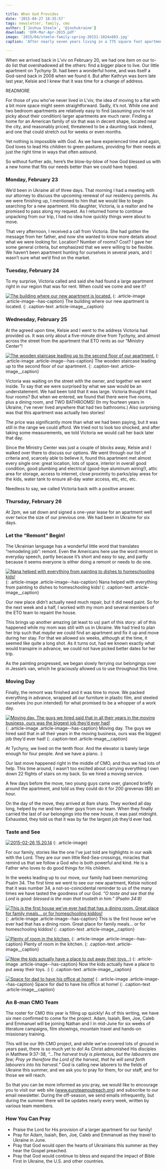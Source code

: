 ```yaml
---

title: When God Provides
date: '2015-04-27 18:35:57'
tags: newsletter, family, cmo
author: ['Joshua Steele', '@joshukraine']
download: 'OFR-Mar-Apr-2015.pdf'
image: '2015/04/steele-family-spring-20151-1024x683.jpg'
caption: 'After nearly seven years living in a 775 square foot apartment, God has graciously provided the Steeles with more living space! We’d like to share with you the story of how God recently led our growing family to a new home in L’viv.'

---
```


When we arrived back in L’viv on February 20, we had one item on our to-do list that overshadowed all the others: find a bigger place to live. Our little apartment on Tychyny St. had been a wonderful home, and was itself a God-send back in 2008 when we found it. But after Kathryn was born late last year, Kelsie and I knew that it was time for a change of address.

READMORE

For those of you who’ve never lived in L’viv, the idea of moving to a flat with a bit more space might seem straightforward. Sadly, it’s not. While one and two bedroom apartments are relatively easy to find (assuming you’re not picky about their condition) larger apartments are much rarer. Finding a home for an American family of six that was in decent shape, located near the city, and reasonably priced, threatened to be a daunting task indeed, and one that could stretch out for weeks or even months.

Yet nothing is impossible with God. As we have experienced time and again, God loves to lead His children to green pastures, providing for their needs at just the right time in ways that often astound.

So without further ado, here’s the blow-by-blow of how God blessed us with a new home that fits our needs better than we could have hoped.

### Monday, February 23

We’d been in Ukraine all of three days. That morning I had a meeting with our attorney to discuss the upcoming renewal of our residency permits. As we were finishing up, I mentioned to him that we would like to begin searching for a new apartment. His daughter, Victoria, is a realtor and he promised to pass along my request. As I returned home to continue unpacking from our trip, I had no idea how quickly things were about to move.

That very afternoon, I received a call from Victoria. She had gotten the message from her father, and now she wanted to know more details about what we were looking for. Location? Number of rooms? Cost? I gave her some general criteria, but emphasized that we were willing to be flexible. We haven’t been apartment hunting for ourselves in several years, and I wasn’t sure what we’d find on the market.

### Tuesday, February 24

To my surprise, Victoria called and said she had found a large apartment right in our region that was for rent. When could we come and see it?

<a href="https://s3.amazonaws.com/content.ofreport.com/2015/04/2015-02-26-15.22.22.jpg"><img class="size-medium wp-image-1974" src="https://s3.amazonaws.com/content.ofreport.com/2015/04/2015-02-26-15.22.22-450x338.jpg" alt="The building where our new apartment is located." /></a>
{: .article-image .article-image--has-caption}
The building where our new apartment is located.
{: .caption-text .article-image__caption}

### Wednesday, February 25

At the agreed upon time, Kelsie and I went to the address Victoria had provided us. It was only about a five-minute drive from Tychyny, and almost across the street from the apartment that ETO rents as our “Ministry Center”!

<a href="https://s3.amazonaws.com/content.ofreport.com/2015/04/stairs.jpg"><img class="wp-image-1986" src="https://s3.amazonaws.com/content.ofreport.com/2015/04/stairs-300x450.jpg" alt="The wooden staircase leading up to the second floor of our apartment." /></a>
{: .article-image .article-image--has-caption}
The wooden staircase leading up to the second floor of our apartment.
{: .caption-text .article-image__caption}

Victoria was waiting on the street with the owner, and together we went inside. To say that we were surprised by what we saw would be an understatement. We had been told that it was large. Victoria thought it had four rooms? But when we entered, we found that there were five rooms, plus a dining room, and TWO BATHROOMS! (In my fourteen years in Ukraine, I’ve never lived anywhere that had two bathrooms.) Also surprising was that this apartment was actually two stories!

The price was significantly more than what we had been paying, but it was still in the range we could afford. We tried not to look too shocked, and after taking some measurements, we told Victoria we would call her back later that day.

Since the Ministry Center was just a couple of blocks away, Kelsie and I walked over there to discuss our options. We went through our list of criteria and, scarcely able to believe it, found this apartment met almost every single one: great location, lots of space, interior in overall good condition, good plumbing and electrical (good-bye aluminum wiring!), attic area for storage, access to internet, close proximity to parks/play areas for the kids, water tank to ensure all-day water access, etc, etc, etc.

Needless to say, we called Victoria back with a positive answer.

### Thursday, February 26

At 2pm, we sat down and signed a one-year lease for an apartment well over twice the size of our previous one. We had been in Ukraine for six days.

### Let the “Remont” Begin!

The Ukrainian language has a wonderful little word that translates “remodeling job”: remont. Even the Americans here use the word remont in everyday speech, partly because it’s short and easy to say, and partly because it seems everyone is either doing a remont or needs to do one.

<a href="https://s3.amazonaws.com/content.ofreport.com/2015/04/IMG_3200-e1430147920288.jpg"><img class="wp-image-1977" src="https://s3.amazonaws.com/content.ofreport.com/2015/04/IMG_3200-e1430147920288-338x450.jpg" alt="Nana helped with everything from painting to dishes to homeschooling kids!" /></a>
{: .article-image .article-image--has-caption}
Nana helped with everything from painting to dishes to homeschooling kids!
{: .caption-text .article-image__caption}

Our new place didn’t actually need much repair, but it did need paint. So for the next week and a half, I worked with my mom and several members of the ETO team to repaint the house.

This brings up another amazing (at least to us) part of this story: all of this happened while my mom was still with us in Ukraine. We had tried to plan her trip such that *maybe* we could find an apartment and fix it up and move during her stay. For that we allowed six weeks, although at the time, it seemed like quite a long shot. As it turns out, had we known exactly what would transpire in advance, we could not have picked better dates for her trip.

As the painting progressed, we began slowly ferrying our belongings over in Jessie’s van, which he graciously allowed us to use throughout this time.

### Moving Day

Finally, the remont was finished and it was time to move. We packed everything in advance, wrapped all our furniture in plastic film, and steeled ourselves (no pun intended) for what promised to be a whopper of a work day.

<a href="https://s3.amazonaws.com/content.ofreport.com/2015/04/2015-03-18-17.59.16.jpg"><img class="size-medium wp-image-1975" src="https://s3.amazonaws.com/content.ofreport.com/2015/04/2015-03-18-17.59.16-450x274.jpg" alt="Moving day. The guys we hired said that in all their years in the moving business, ours was the biggest job they’d ever had!" /></a>
{: .article-image .article-image--has-caption}
Moving day. The guys we hired said that in all their years in the moving business, ours was the biggest job they’d ever had!
{: .caption-text .article-image__caption}

At Tychyny, we lived on the tenth floor. And the elevator is barely large enough for four people. And we have a piano. :)

Our last move happened right in the middle of CMO, and thus we had lots of help. This time around, I wasn’t too excited about carrying everything I own down 22 flights of stairs on my back. So we hired a moving service.

A few days before the move, two young guys came over, glanced briefly around the apartment, and told us they could do it for 200 grevenas ($8) an hour.

On the day of the move, they arrived at 8am sharp. They worked all day long, helped by me and two other guys from our team. When they finally carried the last of our belongings into the new house, it was past midnight. Exhausted, they told us that it was by far the largest job they’d ever had.

### Taste and See

<a href="https://s3.amazonaws.com/content.ofreport.com/2015/04/2015-02-26-15.20.14.jpg"><img class="alignright wp-image-1973" src="https://s3.amazonaws.com/content.ofreport.com/2015/04/2015-02-26-15.20.14-338x450.jpg" alt="2015-02-26 15.20.14" /></a>
{: .article-image}

For our family, stories like the one I’ve just told are highlights in our walk with the Lord. They are our own little Red-Sea-crossings, miracles that remind us that we follow a God who is both powerful and kind. He is a Father who loves to do good things for His children.

In the weeks leading up to our move, our family had been memorizing Psalm 34. The first time we went to see our new apartment, Kelsie noticed that it was number 34, a not-so-coincidental reminder to us of the many times we have tasted the goodness of our God. *“O taste and see that the Lord is good: blessed is the man that trusteth in him.” (Psalm 34:8)*

<a href="https://s3.amazonaws.com/content.ofreport.com/2015/04/dining-room.jpg"><img class="size-medium wp-image-1987" src="https://s3.amazonaws.com/content.ofreport.com/2015/04/dining-room-450x300.jpg" alt="This is the first house we’ve ever had that has a dining room. Great place for family meals... or for homeschooling kiddos!" /></a>
{: .article-image .article-image--has-caption}
This is the first house we’ve ever had that has a dining room. Great place for family meals... or for homeschooling kiddos!
{: .caption-text .article-image__caption}

<a href="https://s3.amazonaws.com/content.ofreport.com/2015/04/IMG_6452.jpg"><img class="size-medium wp-image-1980" src="https://s3.amazonaws.com/content.ofreport.com/2015/04/IMG_6452-450x300.jpg" alt="Plenty of room in the kitchen." /></a>
{: .article-image .article-image--has-caption}
Plenty of room in the kitchen.
{: .caption-text .article-image__caption}

<a href="https://s3.amazonaws.com/content.ofreport.com/2015/04/IMG_6461.jpg"><img class="size-medium wp-image-1982" src="https://s3.amazonaws.com/content.ofreport.com/2015/04/IMG_6461-450x300.jpg" alt="Now the kids actually have a place to put away their toys. :)" /></a>
{: .article-image .article-image--has-caption}
Now the kids actually have a place to put away their toys. :)
{: .caption-text .article-image__caption}

<a href="https://s3.amazonaws.com/content.ofreport.com/2015/04/IMG_6471.jpg"><img class="size-medium wp-image-1983" src="https://s3.amazonaws.com/content.ofreport.com/2015/04/IMG_6471-450x300.jpg" alt="Space for dad to have his office at home!" /></a>
{: .article-image .article-image--has-caption}
Space for dad to have his office at home!
{: .caption-text .article-image__caption}

### An 8-man CMO Team

The roster for CMO this year is filling up quickly! As of this writing, we have six men confirmed to come for the project. Adam, Isaiah, Ben, Joe, Caleb and Emmanuel will be joining Nathan and I in mid-June for six weeks of literature campaigns, film showings, mountain travel and hands-on missionary training.

This will be our 9th CMO project, and while we’ve covered lots of ground in years past, there is so much yet to do! As Christ admonished His disciples in Matthew 9:37-38, *“...The harvest truly is plenteous, but the labourers are few; Pray ye therefore the Lord of the harvest, that he will send forth labourers into his harvest.”* God is calling new laborers to the fields of Ukraine this summer, and we ask you to pray for them, for our staff, and for those we will reach.

So that you can be more informed as you pray, we would like to encourage you to visit our web site (<a href="http://www.euroteamoutreach.org" target="_blank">www.euroteamoutreach.org</a>) and subscribe to our email newsletter. During the off-season, we send emails infrequently, but during the summer there will be updates nearly every week, written by various team members.

### How You Can Pray

* Praise the Lord for His provision of a larger apartment for our family!
* Pray for Adam, Isaiah, Ben, Joe, Caleb and Emmanuel as they travel to Ukraine in June.
* Pray that God would open the hearts of Ukrainians this summer as they hear the Gospel preached.
* Pray that God would continue to bless and expand the impact of Bible First in Ukraine, the U.S. and other countries.
